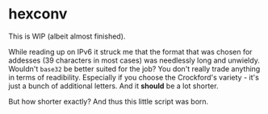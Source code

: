 # hexconv

This is WIP (albeit almost finished). 

While reading up on IPv6 it struck me that the format that was chosen for addesses (39 characters in most cases) was needlessly long and unwieldy. Wouldn't `base32` be better suited for the job? You don't really trade anything in terms of readibility. Especially if you choose the Crockford's variety - it's just a bunch of additional letters. And it **should** be a lot shorter.

But how shorter exactly? And thus this little script was born.